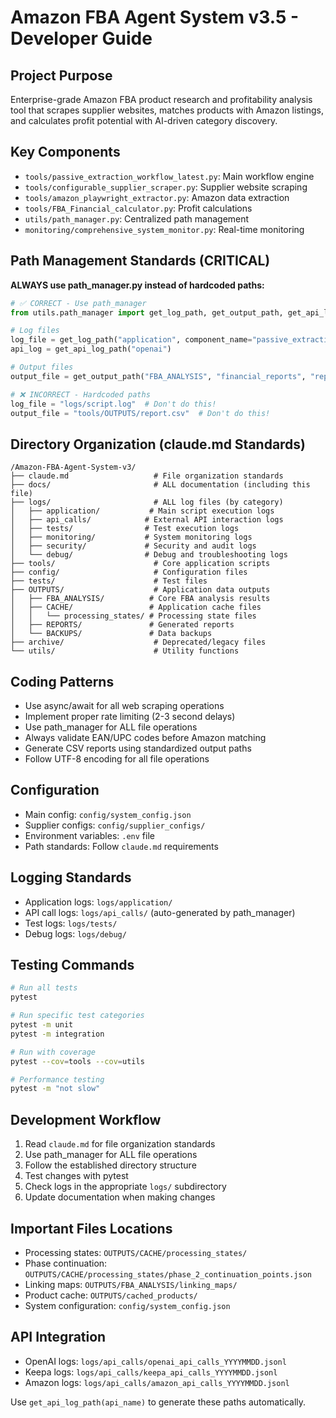 # Amazon FBA Agent System v3.5 - Developer Guide

## Project Purpose
Enterprise-grade Amazon FBA product research and profitability analysis tool that scrapes supplier websites, matches products with Amazon listings, and calculates profit potential with AI-driven category discovery.

## Key Components
- `tools/passive_extraction_workflow_latest.py`: Main workflow engine
- `tools/configurable_supplier_scraper.py`: Supplier website scraping
- `tools/amazon_playwright_extractor.py`: Amazon data extraction
- `tools/FBA_Financial_calculator.py`: Profit calculations
- `utils/path_manager.py`: Centralized path management
- `monitoring/comprehensive_system_monitor.py`: Real-time monitoring

## Path Management Standards (CRITICAL)
**ALWAYS use path_manager.py instead of hardcoded paths:**

```python
# ✅ CORRECT - Use path_manager
from utils.path_manager import get_log_path, get_output_path, get_api_log_path

# Log files
log_file = get_log_path("application", component_name="passive_extraction")
api_log = get_api_log_path("openai") 

# Output files
output_file = get_output_path("FBA_ANALYSIS", "financial_reports", "report.csv")

# ❌ INCORRECT - Hardcoded paths
log_file = "logs/script.log"  # Don't do this!
output_file = "tools/OUTPUTS/report.csv"  # Don't do this!
```

## Directory Organization (claude.md Standards)
```
/Amazon-FBA-Agent-System-v3/
├── claude.md                   # File organization standards
├── docs/                       # ALL documentation (including this file)
├── logs/                       # ALL log files (by category)
│   ├── application/           # Main script execution logs
│   ├── api_calls/            # External API interaction logs
│   ├── tests/                # Test execution logs
│   ├── monitoring/           # System monitoring logs
│   ├── security/             # Security and audit logs
│   └── debug/                # Debug and troubleshooting logs
├── tools/                      # Core application scripts
├── config/                     # Configuration files
├── tests/                      # Test files
├── OUTPUTS/                    # Application data outputs
│   ├── FBA_ANALYSIS/          # Core FBA analysis results
│   ├── CACHE/                 # Application cache files
│   │   └── processing_states/ # Processing state files
│   ├── REPORTS/               # Generated reports
│   └── BACKUPS/               # Data backups
├── archive/                    # Deprecated/legacy files
└── utils/                      # Utility functions
```

## Coding Patterns
- Use async/await for all web scraping operations
- Implement proper rate limiting (2-3 second delays)
- Use path_manager for ALL file operations
- Always validate EAN/UPC codes before Amazon matching
- Generate CSV reports using standardized output paths
- Follow UTF-8 encoding for all file operations

## Configuration
- Main config: `config/system_config.json`
- Supplier configs: `config/supplier_configs/`
- Environment variables: `.env` file
- Path standards: Follow `claude.md` requirements

## Logging Standards
- Application logs: `logs/application/`
- API call logs: `logs/api_calls/` (auto-generated by path_manager)
- Test logs: `logs/tests/`
- Debug logs: `logs/debug/`

## Testing Commands
```bash
# Run all tests
pytest

# Run specific test categories
pytest -m unit
pytest -m integration

# Run with coverage
pytest --cov=tools --cov=utils

# Performance testing
pytest -m "not slow"
```

## Development Workflow
1. Read `claude.md` for file organization standards
2. Use path_manager for ALL file operations
3. Follow the established directory structure
4. Test changes with pytest
5. Check logs in the appropriate `logs/` subdirectory
6. Update documentation when making changes

## Important Files Locations
- Processing states: `OUTPUTS/CACHE/processing_states/`
- Phase continuation: `OUTPUTS/CACHE/processing_states/phase_2_continuation_points.json`
- Linking maps: `OUTPUTS/FBA_ANALYSIS/linking_maps/`
- Product cache: `OUTPUTS/cached_products/`
- System configuration: `config/system_config.json`

## API Integration
- OpenAI logs: `logs/api_calls/openai_api_calls_YYYYMMDD.jsonl`
- Keepa logs: `logs/api_calls/keepa_api_calls_YYYYMMDD.jsonl`
- Amazon logs: `logs/api_calls/amazon_api_calls_YYYYMMDD.jsonl`

Use `get_api_log_path(api_name)` to generate these paths automatically.